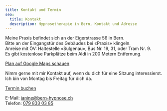 ```yaml
---
title: Kontakt und Termin
seo:
  title: Kontakt
  description: Hypnosetherapie in Bern, Kontakt und Adresse
---
```


<p>Meine Praxis befindet sich an der Eigerstrasse 56 in Bern. <br>
Bitte an der Eingangstür des Gebäudes bei «Praxis» klingeln.<br>
Anreise mit ÖV: Haltestelle «Sulgenau», Bus&nbsp;Nr.&nbsp;19, 31, oder Tram&nbsp;Nr.&nbsp;9.<br>
Es gibt kostenlose Parkplätze beim Aldi in 200 Metern Entfernung.</p>
<a href="https://www.google.com/maps/place/Hypnosetherapie+Janine+Aerni/@46.939631,7.4338689,17z/data=!3m1!4b1!4m6!3m5!1s0x478e3919098aba6d:0xc134d9016ead528c!8m2!3d46.939631!4d7.4364438!16s%2Fg%2F11w9gt4g0k?entry=ttu" target="_blank" class="inline-flex items-center justify-center px-6 py-3 text-base leading-tight font-bold text-red-600 bg-transparent border border-red-600 rounded-full transition hover:bg-red-600 hover:text-red-50 no-underline">Plan auf Google Maps schauen</a>

<p>
Nimm gerne mit mir Kontakt auf, wenn du dich für eine Sitzung
interessierst.
Ich bin von Montag bis Freitag für dich da.
</p>

<a href="https://calendly.com/bern-hypnose" target="_blank" class="inline-flex no-prose items-center justify-center px-6 py-3 text-base leading-tight font-bold text-red-50 bg-red-500 border border-red-600 rounded-full transition hover:bg-red-600 hover:text-red-50 no-underline">Termin buchen</a>

<div class="mb-8">
E-Mail: <a href="mailto:janine@bern-hypnose.ch">janine@bern-hypnose.ch</a> <br>
Telefon: <a href="tel:079 833 03 85">079 833 03 85</a>
</div>
